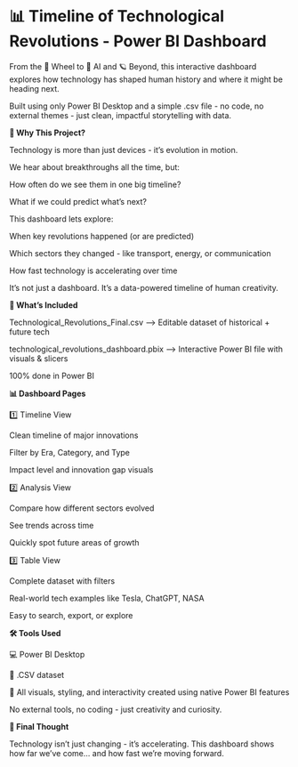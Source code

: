 # 📊 Timeline of Technological Revolutions - Power BI Dashboard

From the 🛞 Wheel to 🤖 AI and 🪐 Beyond, this interactive dashboard explores how technology has shaped human history and where it might be heading next.

Built using only Power BI Desktop and a simple .csv file - no code, no external themes - just clean, impactful storytelling with data.


**🌟 Why This Project?**

Technology is more than just devices - it’s evolution in motion.

We hear about breakthroughs all the time, but:

How often do we see them in one big timeline?

What if we could predict what’s next?

This dashboard lets explore:

When key revolutions happened (or are predicted)

Which sectors they changed - like transport, energy, or communication

How fast technology is accelerating over time


It’s not just a dashboard. It’s a data-powered timeline of human creativity.


**📁 What’s Included**

Technological_Revolutions_Final.csv      -->	Editable dataset of historical + future tech

technological_revolutions_dashboard.pbix -->	Interactive Power BI file with visuals & slicers

100% done in Power BI


**📊 Dashboard Pages**

1️⃣ Timeline View

Clean timeline of major innovations

Filter by Era, Category, and Type

Impact level and innovation gap visuals

2️⃣ Analysis View

Compare how different sectors evolved

See trends across time

Quickly spot future areas of growth

3️⃣ Table View

Complete dataset with filters

Real-world tech examples like Tesla, ChatGPT, NASA

Easy to search, export, or explore


**🛠️ Tools Used**

💻 Power BI Desktop

📄 .CSV dataset

🎨 All visuals, styling, and interactivity created using native Power BI features

No external tools, no coding - just creativity and curiosity.


**📌 Final Thought**

Technology isn’t just changing - it’s accelerating.
This dashboard shows how far we’ve come… and how fast we’re moving forward.
